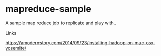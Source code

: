 # mapreduce-sample
A sample map reduce job to replicate and play with..


Links

https://amodernstory.com/2014/09/23/installing-hadoop-on-mac-osx-yosemite/


